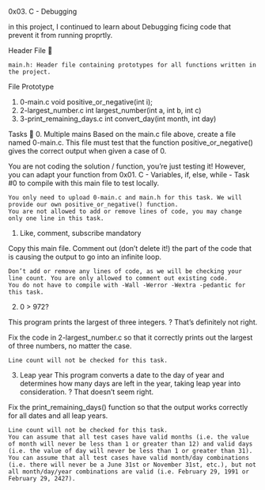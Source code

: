 0x03. C - Debugging

in this project, I continued to learn about Debugging ficing code that prevent it from running proprtly.

Header File 📁

    main.h: Header file containing prototypes for all functions written in the project.

File 	Prototype
1. 0-main.c                   void positive_or_negative(int i);
2. 2-largest_number.c         int largest_number(int a, int b, int c)
3. 3-print_remaining_days.c   int convert_day(int month, int day)

Tasks 📃
0. Multiple mains 
   Based on the main.c file above, create a file named 0-main.c. This file must test that the function positive_or_negative() gives the correct output when given a case of 0.

You are not coding the solution / function, you’re just testing it! However, you can adapt your function from 0x01. C - Variables, if, else, while - Task #0 to compile with this main file to test locally.

    You only need to upload 0-main.c and main.h for this task. We will provide our own positive_or_negative() function.
    You are not allowed to add or remove lines of code, you may change only one line in this task.

1. Like, comment, subscribe
mandatory

Copy this main file. Comment out (don’t delete it!) the part of the code that is causing the output to go into an infinite loop.

    Don’t add or remove any lines of code, as we will be checking your line count. You are only allowed to comment out existing code.
    You do not have to compile with -Wall -Werror -Wextra -pedantic for this task.


2. 0 > 972? 

This program prints the largest of three integers.
? That’s definitely not right.

Fix the code in 2-largest_number.c so that it correctly prints out the largest of three numbers, no matter the case.

    Line count will not be checked for this task.
3. Leap year 
This program converts a date to the day of year and determines how many days are left in the year, taking leap year into consideration.
? That doesn’t seem right.

Fix the print_remaining_days() function so that the output works correctly for all dates and all leap years.

    Line count will not be checked for this task.
    You can assume that all test cases have valid months (i.e. the value of month will never be less than 1 or greater than 12) and valid days (i.e. the value of day will never be less than 1 or greater than 31).
    You can assume that all test cases have valid month/day combinations (i.e. there will never be a June 31st or November 31st, etc.), but not all month/day/year combinations are valid (i.e. February 29, 1991 or February 29, 2427).


